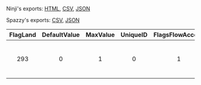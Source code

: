Ninji's exports: [HTML](https://wuffs.org/acnh/bcsv_140/html/EventFlagsBcatParam.html), [CSV](https://wuffs.org/acnh/bcsv_140/csv/EventFlagsBcatParam.csv), [JSON](https://wuffs.org/acnh/bcsv_140/json/EventFlagsBcatParam.json)

Spazzy's exports: [CSV](https://github.com/McSpazzy/acnh-csv/blob/master/EventFlagsBcatParam.csv), [JSON](https://github.com/McSpazzy/acnh-json/blob/master/EventFlagsBcatParam.json)

| FlagLand | DefaultValue | MaxValue | UniqueID | FlagsFlowAccess | Key | Name |
|:--:|:--:|:--:|:--:|:--:|:--:|:--:|
| 293 | 0 | 1 | 0 | 1 | 'BCAT_EventFlag_000' | 'イースター解禁' | 
